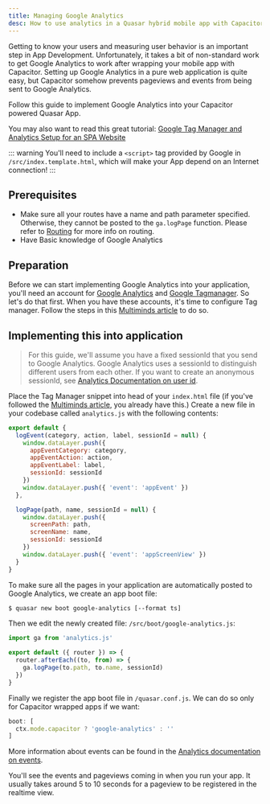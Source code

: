 ```yaml
---
title: Managing Google Analytics
desc: How to use analytics in a Quasar hybrid mobile app with Capacitor.
---
```

Getting to know your users and measuring user behavior is an important step in App Development. Unfortunately, it takes a bit of non-standard work to get Google Analytics to work after wrapping your mobile app with Capacitor. Setting up Google Analytics in a pure web application is quite easy, but Capacitor somehow prevents pageviews and events from being sent to Google Analytics.

Follow this guide to implement Google Analytics into your Capacitor powered Quasar App.

You may also want to read this great tutorial: [Google Tag Manager and Analytics Setup for an SPA Website](https://jannerantala.com/tutorials/quasar-framework-google-tag-manager-and-analytics-setup-for-an-spa-website/)

::: warning
You'll need to include a `<script>` tag provided by Google in `/src/index.template.html`, which will make your App depend on an Internet connection!
:::

## Prerequisites
* Make sure all your routes have a name and path parameter specified. Otherwise, they cannot be posted to the `ga.logPage` function. Please refer to [Routing](/quasar-cli/routing) for more info on routing.
* Have Basic knowledge of Google Analytics

## Preparation
Before we can start implementing Google Analytics into your application, you'll need an account for [Google Analytics](https://analytics.google.com) and [Google Tagmanager](https://tagmanager.google.com/). So let's do that first. When you have these accounts, it's time to configure Tag manager. Follow the steps in this [Multiminds article](https://www.multiminds.eu/blog/2016/12/google-analytics-and-tag-manager-with-ionic-and-cordova-apps/) to do so.

## Implementing this into application
> For this guide, we'll assume you have a fixed sessionId that you send to Google Analytics. Google Analytics uses a sessionId to distinguish different users from each other. If you want to create an anonymous sessionId, see [Analytics Documentation on user id](https://developers.google.com/analytics/devguides/collection/analyticsjs/cookies-user-id).

Place the Tag Manager snippet into head of your `index.html` file (if you've followed the [Multiminds article](http://www.multiminds.eu/2016/12/06/google-analytics-tag-manager-ionic-cordova/), you already have this.) Create a new file in your codebase called `analytics.js` with the following contents:

```javascript
export default {
  logEvent(category, action, label, sessionId = null) {
    window.dataLayer.push({
      appEventCategory: category,
      appEventAction: action,
      appEventLabel: label,
      sessionId: sessionId
    })
    window.dataLayer.push({ 'event': 'appEvent' })
  },

  logPage(path, name, sessionId = null) {
    window.dataLayer.push({
      screenPath: path,
      screenName: name,
      sessionId: sessionId
    })
    window.dataLayer.push({ 'event': 'appScreenView' })
  }
}
```

To make sure all the pages in your application are automatically posted to Google Analytics, we create an app boot file:

```bash
$ quasar new boot google-analytics [--format ts]
```

Then we edit the newly created file: `/src/boot/google-analytics.js`:

```js
import ga from 'analytics.js'

export default ({ router }) => {
  router.afterEach((to, from) => {
    ga.logPage(to.path, to.name, sessionId)
  })
}
```

Finally we register the app boot file in `/quasar.conf.js`. We can do so only for Capacitor wrapped apps if we want:

```js
boot: [
  ctx.mode.capacitor ? 'google-analytics' : ''
]
```

More information about events can be found in the [Analytics documentation on events](https://developers.google.com/analytics/devguides/collection/analyticsjs/events).

You'll see the events and pageviews coming in when you run your app. It usually takes around 5 to 10 seconds for a pageview to be registered in the realtime view.

